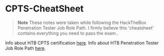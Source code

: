 # CPTS-CheatSheet

> **Note**
> These notes were taken while following the HackTheBox Penetration Tester Job Role Path. I firmly believe this 'cheatsheet' contains everything you need to pass the exam..

Info about HTB CPTS certification [here](https://academy.hackthebox.com/preview/certifications/htb-certified-penetration-testing-specialist). 
Info about HTB Penetration Tester Job Role Path [here](https://academy.hackthebox.com/path/preview/penetration-tester). 
